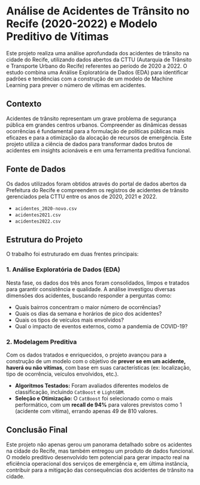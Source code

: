 # Análise de Acidentes de Trânsito no Recife (2020-2022) e Modelo Preditivo de Vítimas

Este projeto realiza uma análise aprofundada dos acidentes de trânsito na cidade do Recife, utilizando dados abertos da CTTU (Autarquia de Trânsito e Transporte Urbano do Recife) referentes ao período de 2020 a 2022. O estudo combina uma Análise Exploratória de Dados (EDA) para identificar padrões e tendências com a construção de um modelo de Machine Learning para prever o número de vítimas em acidentes.

##  Contexto
Acidentes de trânsito representam um grave problema de segurança pública em grandes centros urbanos. Compreender as dinâmicas dessas ocorrências é fundamental para a formulação de políticas públicas mais eficazes e para a otimização da alocação de recursos de emergência. Este projeto utiliza a ciência de dados para transformar dados brutos de acidentes em insights acionáveis e em uma ferramenta preditiva funcional.

## Fonte de Dados
Os dados utilizados foram obtidos através do portal de dados abertos da Prefeitura do Recife e compreendem os registros de acidentes de trânsito gerenciados pela CTTU entre os anos de 2020, 2021 e 2022.

* `acidentes_2020-novo.csv`
* `acidentes2021.csv`
* `acidentes2022.csv`

## Estrutura do Projeto
O trabalho foi estruturado em duas frentes principais:

### 1. Análise Exploratória de Dados (EDA)
Nesta fase, os dados dos três anos foram consolidados, limpos e tratados para garantir consistência e qualidade. A análise investigou diversas dimensões dos acidentes, buscando responder a perguntas como:
- Quais bairros concentram o maior número de ocorrências?
- Quais os dias da semana e horários de pico dos acidentes?
- Quais os tipos de veículos mais envolvidos?
- Qual o impacto de eventos externos, como a pandemia de COVID-19?

### 2. Modelagem Preditiva
Com os dados tratados e enriquecidos, o projeto avançou para a construção de um modelo com o objetivo de **prever se em um acidente, haverá ou não vitimas**, com base em suas características (ex: localização, tipo de ocorrência, veículos envolvidos, etc.).

-   **Algoritmos Testados:** Foram avaliados diferentes modelos de classificação, incluindo `CatBoost` e `LightGBM`.
-   **Seleção e Otimização:** O `CatBoost` foi selecionado como o mais performático, com um **recall de 94%** para valores previstos como 1 (acidente com vítima), errando apenas 49 de 810 valores.


## Conclusão Final
Este projeto não apenas gerou um panorama detalhado sobre os acidentes na cidade do Recife, mas também entregou um produto de dados funcional. O modelo preditivo desenvolvido tem potencial para gerar impacto real na eficiência operacional dos serviços de emergência e, em última instância, contribuir para a mitigação das consequências dos acidentes de trânsito na cidade.
